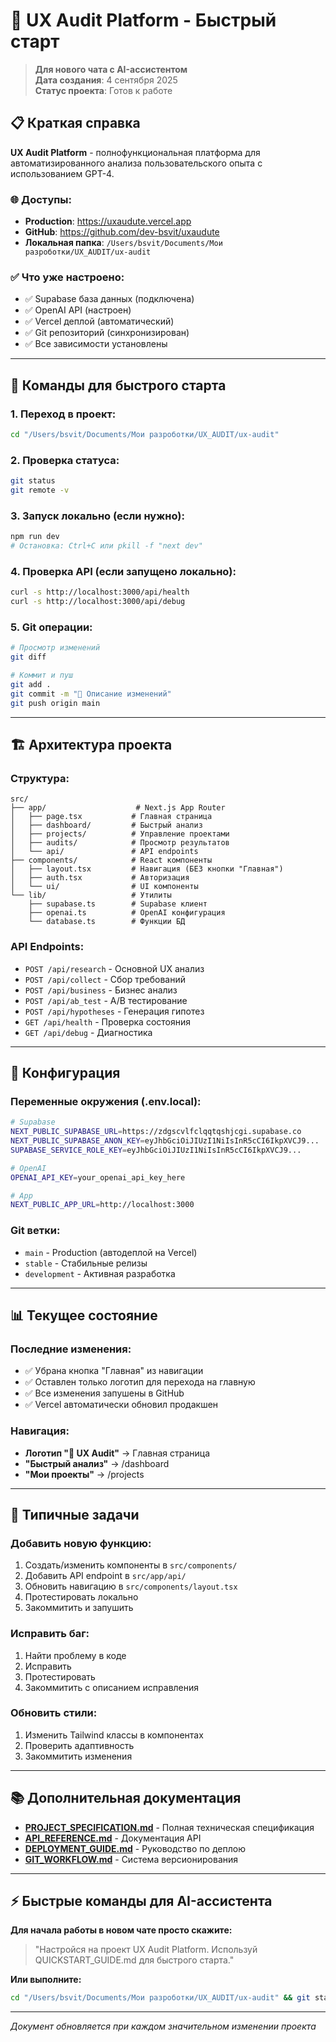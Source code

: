 # 🚀 UX Audit Platform - Быстрый старт

> **Для нового чата с AI-ассистентом**  
> **Дата создания**: 4 сентября 2025  
> **Статус проекта**: Готов к работе

## 📋 Краткая справка

**UX Audit Platform** - полнофункциональная платформа для автоматизированного анализа пользовательского опыта с использованием GPT-4.

### 🌐 **Доступы:**
- **Production**: https://uxaudute.vercel.app
- **GitHub**: https://github.com/dev-bsvit/uxaudute
- **Локальная папка**: `/Users/bsvit/Documents/Мои разроботки/UX_AUDIT/ux-audit`

### ✅ **Что уже настроено:**
- ✅ Supabase база данных (подключена)
- ✅ OpenAI API (настроен)
- ✅ Vercel деплой (автоматический)
- ✅ Git репозиторий (синхронизирован)
- ✅ Все зависимости установлены

---

## 🎯 Команды для быстрого старта

### 1. **Переход в проект:**
```bash
cd "/Users/bsvit/Documents/Мои разроботки/UX_AUDIT/ux-audit"
```

### 2. **Проверка статуса:**
```bash
git status
git remote -v
```

### 3. **Запуск локально (если нужно):**
```bash
npm run dev
# Остановка: Ctrl+C или pkill -f "next dev"
```

### 4. **Проверка API (если запущено локально):**
```bash
curl -s http://localhost:3000/api/health
curl -s http://localhost:3000/api/debug
```

### 5. **Git операции:**
```bash
# Просмотр изменений
git diff

# Коммит и пуш
git add .
git commit -m "📝 Описание изменений"
git push origin main
```

---

## 🏗️ Архитектура проекта

### **Структура:**
```
src/
├── app/                    # Next.js App Router
│   ├── page.tsx           # Главная страница
│   ├── dashboard/         # Быстрый анализ
│   ├── projects/          # Управление проектами
│   ├── audits/            # Просмотр результатов
│   └── api/               # API endpoints
├── components/            # React компоненты
│   ├── layout.tsx         # Навигация (БЕЗ кнопки "Главная")
│   ├── auth.tsx           # Авторизация
│   └── ui/                # UI компоненты
└── lib/                   # Утилиты
    ├── supabase.ts        # Supabase клиент
    ├── openai.ts          # OpenAI конфигурация
    └── database.ts        # Функции БД
```

### **API Endpoints:**
- `POST /api/research` - Основной UX анализ
- `POST /api/collect` - Сбор требований
- `POST /api/business` - Бизнес анализ
- `POST /api/ab_test` - A/B тестирование
- `POST /api/hypotheses` - Генерация гипотез
- `GET /api/health` - Проверка состояния
- `GET /api/debug` - Диагностика

---

## 🔧 Конфигурация

### **Переменные окружения (.env.local):**
```bash
# Supabase
NEXT_PUBLIC_SUPABASE_URL=https://zdgscvlfclqqtqshjcgi.supabase.co
NEXT_PUBLIC_SUPABASE_ANON_KEY=eyJhbGciOiJIUzI1NiIsInR5cCI6IkpXVCJ9...
SUPABASE_SERVICE_ROLE_KEY=eyJhbGciOiJIUzI1NiIsInR5cCI6IkpXVCJ9...

# OpenAI
OPENAI_API_KEY=your_openai_api_key_here

# App
NEXT_PUBLIC_APP_URL=http://localhost:3000
```

### **Git ветки:**
- `main` - Production (автодеплой на Vercel)
- `stable` - Стабильные релизы
- `development` - Активная разработка

---

## 📊 Текущее состояние

### **Последние изменения:**
- ✅ Убрана кнопка "Главная" из навигации
- ✅ Оставлен только логотип для перехода на главную
- ✅ Все изменения запушены в GitHub
- ✅ Vercel автоматически обновил продакшен

### **Навигация:**
- **Логотип "🎯 UX Audit"** → Главная страница
- **"Быстрый анализ"** → /dashboard
- **"Мои проекты"** → /projects

---

## 🚀 Типичные задачи

### **Добавить новую функцию:**
1. Создать/изменить компоненты в `src/components/`
2. Добавить API endpoint в `src/app/api/`
3. Обновить навигацию в `src/components/layout.tsx`
4. Протестировать локально
5. Закоммитить и запушить

### **Исправить баг:**
1. Найти проблему в коде
2. Исправить
3. Протестировать
4. Закоммитить с описанием исправления

### **Обновить стили:**
1. Изменить Tailwind классы в компонентах
2. Проверить адаптивность
3. Закоммитить изменения

---

## 📚 Дополнительная документация

- **[PROJECT_SPECIFICATION.md](PROJECT_SPECIFICATION.md)** - Полная техническая спецификация
- **[API_REFERENCE.md](API_REFERENCE.md)** - Документация API
- **[DEPLOYMENT_GUIDE.md](DEPLOYMENT_GUIDE.md)** - Руководство по деплою
- **[GIT_WORKFLOW.md](GIT_WORKFLOW.md)** - Система версионирования

---

## ⚡ Быстрые команды для AI-ассистента

**Для начала работы в новом чате просто скажите:**
> "Настройся на проект UX Audit Platform. Используй QUICKSTART_GUIDE.md для быстрого старта."

**Или выполните:**
```bash
cd "/Users/bsvit/Documents/Мои разроботки/UX_AUDIT/ux-audit" && git status
```

---

*Документ обновляется при каждом значительном изменении проекта*
